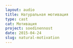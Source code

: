 ```yaml
---
layout: audio
title: Натуральная мотивация
type: cast
cat: Мотивация
project: soedinennost
date: 2015-04-24
slug: natural-motivation
---
```

